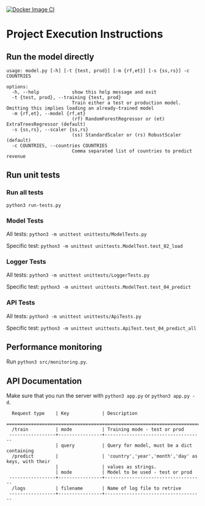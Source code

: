 [![Docker Image CI](https://github.com/clin1234/IBM_AI_Workflow_Capstone/actions/workflows/test-docker-image.yml/badge.svg)](https://github.com/clin1234/IBM_AI_Workflow_Capstone/actions/workflows/test-docker-image.yml)
# Project Execution Instructions
## Run the model directly

```
usage: model.py [-h] [-t {test, prod}] [-m {rf,et}] [-s {ss,rs}] -c COUNTRIES

options:
  -h, --help            show this help message and exit
  -t {test, prod}, --training {test, prod}
                        Train either a test or production model. Omitting this implies loading an already-trained model
  -m {rf,et}, --model {rf,et}
                        (rf) RandomForestRegressor or (et) ExtraTreesRegressor (default)
  -s {ss,rs}, --scaler {ss,rs}
                        (ss) StandardScaler or (rs) RobustScaler (default)
  -c COUNTRIES, --countries COUNTRIES
                        Comma separated list of countries to predict revenue
```

## Run unit tests
### Run all tests
```
python3 run-tests.py
```
### Model Tests
All tests: `python3 -m unittest unittests/ModelTests.py`

Specific test: `python3 -m unittest unittests.ModelTest.test_02_load`

### Logger Tests
All tests: `python3 -m unittest unittests/LoggerTests.py`

Specific test: `python3 -m unittest unittests.ModelTest.test_04_predict`

### API Tests
All tests: `python3 -m unittest unittests/ApiTests.py`

Specific test: `python3 -m unittest unittests.ApiTest.test_04_predict_all`

## Performance monitoring
Run `python3 src/monitoring.py`.

## API Documentation

Make sure that you run the server with `python3 app.py` or `python3 app.py -d`.


      Request type    | Key            | Description
     =======================================================================
      /train          | mode           | Training mode - test or prod
     -----------------+----------------+------------------------------------
                      | query          | Query for model, must be a dict containing 
      /predict        |                | 'country','year','month','day' as keys, with their
                      |                | values as strings.
                      | mode           | Model to be used - test or prod
     -----------------+----------------+------------------------------------
      /logs           | filename       | Name of log file to retrive
     -----------------+----------------+------------------------------------
